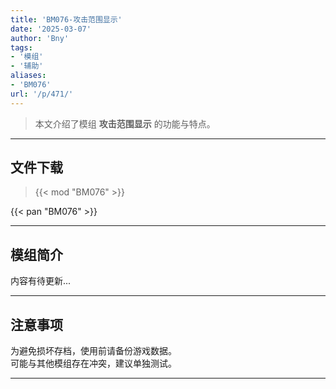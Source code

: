 ```yaml
---
title: 'BM076-攻击范围显示'
date: '2025-03-07'
author: 'Bny'
tags:
- '模组'
- '辅助'
aliases:
- 'BM076'
url: '/p/471/'
---
```


> 本文介绍了模组 **攻击范围显示** 的功能与特点。

---

## 文件下载  

> {{< mod "BM076" >}}  

{{< pan "BM076" >}}  

---

## 模组简介

>  
内容有待更新...  

---

## 注意事项

>  
为避免损坏存档，使用前请备份游戏数据。  
可能与其他模组存在冲突，建议单独测试。  

---

